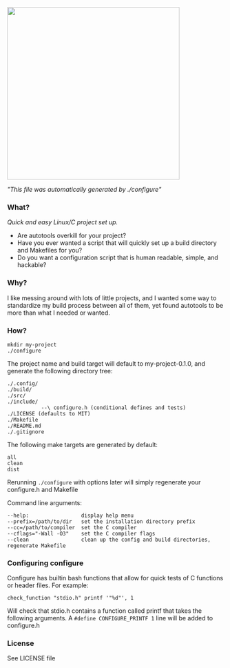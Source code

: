 <img src="http://i.imgur.com/SAKjJQI.png" width=400>

*"This file was automatically generated by ./configure"*

### What?
*Quick and easy Linux/C project set up.*
* Are autotools overkill for your project? 
* Have you ever wanted a script that will quickly set up a build directory and Makefiles for you?
* Do you want a configuration script that is human readable, simple, and hackable?

### Why?
I like messing around with lots of little projects, and I wanted some way to standardize my build process between all of them, yet found autotools to be more than what I needed or wanted.

### How?
```
mkdir my-project
./configure
```
The project name and build target will default to my-project-0.1.0, and generate the following directory tree:
```
./.config/
./build/
./src/
./include/
           --\ configure.h (conditional defines and tests)
./LICENSE (defaults to MIT)
./Makefile
./README.md
./.gitignore
```

The following make targets are generated by default:
```
all
clean
dist
```

Rerunning `./configure` with options later will simply regenerate your configure.h and Makefile

Command line arguments:
```
--help:                 display help menu
--prefix=/path/to/dir   set the installation directory prefix
--cc=/path/to/compiler  set the C compiler
--cflags="-Wall -O3"    set the C compiler flags
--clean                 clean up the config and build directories, regenerate Makefile
```

### Configuring configure

Configure has builtin bash functions that allow for quick tests of C functions or header files.
For example:

```
check_function "stdio.h" printf '"%d"', 1
```

Will check that stdio.h contains a function called printf that takes the following arguments. A `#define CONFIGURE_PRINTF 1` line will be added to configure.h

### License
See LICENSE file
